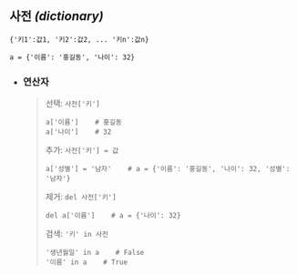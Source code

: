 ## 사전 *(dictionary)*
`{'키1':값1, '키2':값2, ... '키n':값n}`
```
a = {'이름': '홍길동', '나이': 32} 
```

+ ### 연산자
  >선택: `사전['키']`
  >```
  >a['이름']    # 홍길동
  >a['나이']    # 32
  >```
  >
  >추가: `사전['키'] = 값`
  >```
  >a['성별'] = '남자'    # a = {'이름': '홍길동', '나이': 32, '성별': '남자'} 
  >```
  >
  >제거: `del 사전['키']`
  >```
  >del a['이름']    # a = {'나이': 32}
  >```
  >
  >검색: `'키' in 사전`
  >```
  >'생년월일' in a    # False
  >'이름' in a    # True
  >```
